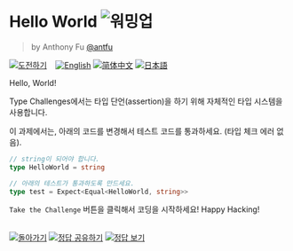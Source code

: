 <!--info-header-start--><h1>Hello World <img src="https://img.shields.io/badge/-%EC%9B%8C%EB%B0%8D%EC%97%85-teal" alt="워밍업"/> </h1><blockquote><p>by Anthony Fu <a href="https://github.com/antfu" target="_blank">@antfu</a></p></blockquote><p><a href="https://tsch.js.org/13/play/ko" target="_blank"><img src="https://img.shields.io/badge/-%EB%8F%84%EC%A0%84%ED%95%98%EA%B8%B0-3178c6?logo=typescript&logoColor=white" alt="도전하기"/></a> &nbsp;&nbsp;&nbsp;<a href="./README.md" target="_blank"><img src="https://img.shields.io/badge/-English-gray" alt="English"/></a>  <a href="./README.zh-CN.md" target="_blank"><img src="https://img.shields.io/badge/-%E7%AE%80%E4%BD%93%E4%B8%AD%E6%96%87-gray" alt="简体中文"/></a>  <a href="./README.ja.md" target="_blank"><img src="https://img.shields.io/badge/-%E6%97%A5%E6%9C%AC%E8%AA%9E-gray" alt="日本語"/></a> </p><!--info-header-end-->

Hello, World!

Type Challenges에서는 타입 단언(assertion)을 하기 위해 자체적인 타입 시스템을 사용합니다.

이 과제에서는, 아래의 코드를 변경해서 테스트 코드를 통과하세요. (타입 체크 에러 없음).

```ts
// string이 되어야 합니다.
type HelloWorld = string
```

```ts
// 아래의 테스트가 통과하도록 만드세요.
type test = Expect<Equal<HelloWorld, string>>
```

`Take the Challenge` 버튼을 클릭해서 코딩을 시작하세요! Happy Hacking!

<!--info-footer-start--><br><a href="../../README.ko.md" target="_blank"><img src="https://img.shields.io/badge/-%EB%8F%8C%EC%95%84%EA%B0%80%EA%B8%B0-grey" alt="돌아가기"/></a> <a href="https://tsch.js.org/13/answer/ko" target="_blank"><img src="https://img.shields.io/badge/-%EC%A0%95%EB%8B%B5%20%EA%B3%B5%EC%9C%A0%ED%95%98%EA%B8%B0-teal" alt="정답 공유하기"/></a> <a href="https://tsch.js.org/13/solutions" target="_blank"><img src="https://img.shields.io/badge/-%EC%A0%95%EB%8B%B5%20%EB%B3%B4%EA%B8%B0-de5a77?logo=awesome-lists&logoColor=white" alt="정답 보기"/></a> <!--info-footer-end-->
